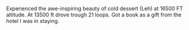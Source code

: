 Experienced the awe-inspiring beauty of cold dessert (Leh) at 16500 FT altitude. 
At 13500 ft drove trough 21 loops.
Got a book as a gift from the hotel I was in staying. 
